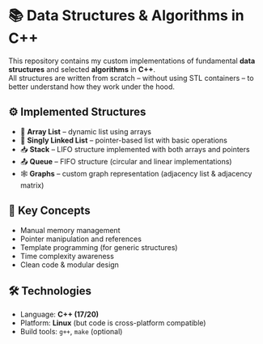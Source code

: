 # 📚 Data Structures & Algorithms in C++

This repository contains my custom implementations of fundamental **data structures** and selected **algorithms** in **C++**.  
All structures are written from scratch – without using STL containers – to better understand how they work under the hood.

## ⚙️ Implemented Structures

- 🔢 **Array List** – dynamic list using arrays
- 🔗 **Singly Linked List** – pointer-based list with basic operations
- 📥 **Stack** – LIFO structure implemented with both arrays and pointers
- 📤 **Queue** – FIFO structure (circular and linear implementations)
- 🕸️ **Graphs** – custom graph representation (adjacency list & adjacency matrix)

## 🧠 Key Concepts

- Manual memory management
- Pointer manipulation and references
- Template programming (for generic structures)
- Time complexity awareness
- Clean code & modular design

## 🛠 Technologies

- Language: **C++ (17/20)**
- Platform: **Linux** (but code is cross-platform compatible)
- Build tools: `g++`, `make` (optional)
